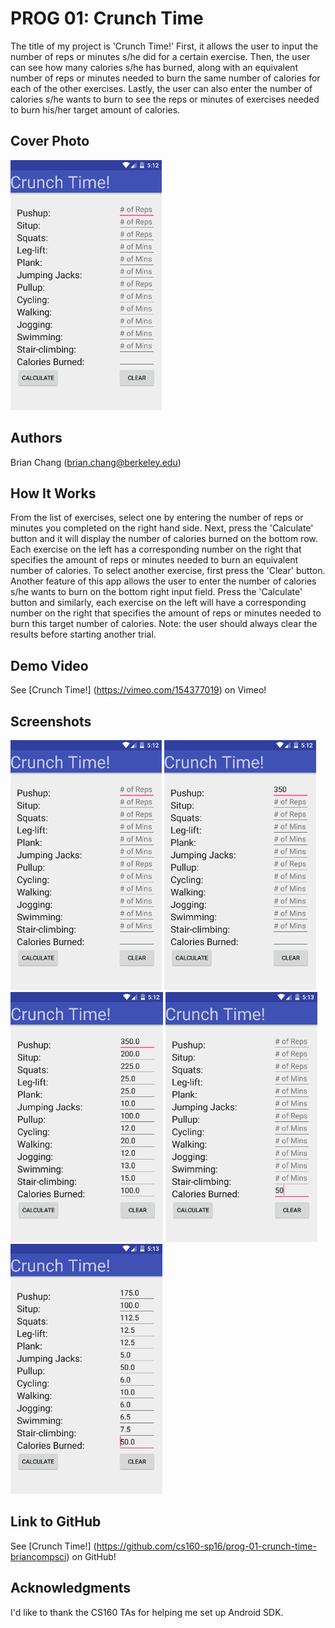 # PROG 01: Crunch Time

The title of my project is 'Crunch Time!' First, it allows the user to input the number of reps or minutes s/he did for a certain exercise. Then, the user can see how many calories s/he has burned, along with an equivalent number of reps or minutes needed to burn the same number of calories for each of the other exercises. Lastly, the user can also enter the number of calories s/he wants to burn to see the reps or minutes of exercises needed to burn his/her target amount of calories.

## Cover Photo
<img src="screenshots/ss1.png" height="400" alt="Screenshot"/>

## Authors

Brian Chang ([brian.chang@berkeley.edu](mailto:brian.chang@berkeley.edu))

## How It Works

From the list of exercises, select one by entering the number of reps or minutes you completed on the right hand side. Next, press the 'Calculate' button and it will display the number of calories burned on the bottom row. Each exercise on the left has a corresponding number on the right that specifies the amount of reps or minutes needed to burn an equivalent number of calories. To select another exercise, first press the 'Clear' button. Another feature of this app allows the user to enter the number of calories s/he wants to burn on the bottom right input field. Press the 'Calculate' button and similarly, each exercise on the left will have a corresponding number on the right that specifies the amount of reps or minutes needed to burn this target number of calories. Note: the user should always clear the results before starting another trial.

## Demo Video

See [Crunch Time!] (https://vimeo.com/154377019) on Vimeo!

## Screenshots

<img src="screenshots/ss1.png" height="400" alt="Screenshot"/>
<img src="screenshots/ss2.png" height="400" alt="Screenshot"/>
<img src="screenshots/ss3.png" height="400" alt="Screenshot"/>
<img src="screenshots/ss4.png" height="400" alt="Screenshot"/>
<img src="screenshots/ss5.png" height="400" alt="Screenshot"/>

## Link to GitHub

See [Crunch Time!] (https://github.com/cs160-sp16/prog-01-crunch-time-briancompsci) on GitHub!

## Acknowledgments

I'd like to thank the CS160 TAs for helping me set up Android SDK.
